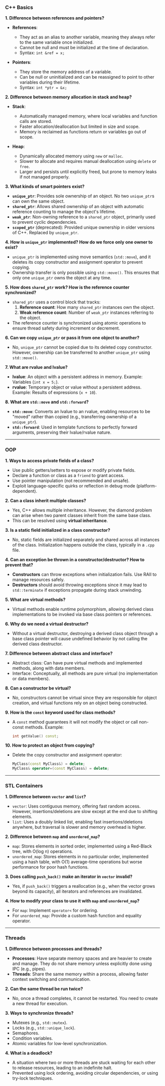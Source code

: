 ### C++ Basics  

**1. Difference between references and pointers?**  
- **References**:  
  - They act as an alias to another variable, meaning they always refer to the same variable once initialized.  
  - Cannot be null and must be initialized at the time of declaration.  
  - Syntax: `int &ref = x;`  

- **Pointers**:  
  - They store the memory address of a variable.  
  - Can be null or uninitialized and can be reassigned to point to other variables during their lifetime.  
  - Syntax: `int *ptr = &x;`  

**2. Difference between memory allocation in stack and heap?**  
- **Stack**:  
  - Automatically managed memory, where local variables and function calls are stored.  
  - Faster allocation/deallocation but limited in size and scope.  
  - Memory is reclaimed as functions return or variables go out of scope.  

- **Heap**:  
  - Dynamically allocated memory using `new` or `malloc`.  
  - Slower to allocate and requires manual deallocation using `delete` or `free`.  
  - Larger and persists until explicitly freed, but prone to memory leaks if not managed properly.  

**3. What kinds of smart pointers exist?**  
- **`unique_ptr`**: Provides sole ownership of an object. No two `unique_ptr`s can own the same object.  
- **`shared_ptr`**: Allows shared ownership of an object with automatic reference counting to manage the object's lifetime.  
- **`weak_ptr`**: Non-owning reference to a `shared_ptr` object, primarily used to prevent cyclic dependencies.  
- **`scoped_ptr`** (deprecated): Provided unique ownership in older versions of C++. Replaced by `unique_ptr`.  

**4. How is `unique_ptr` implemented? How do we force only one owner to exist?**  
- `unique_ptr` is implemented using move semantics (`std::move`), and it deletes its copy constructor and assignment operator to prevent copying.  
- Ownership transfer is only possible using `std::move()`. This ensures that only one `unique_ptr` owns the object at any time.

**5. How does `shared_ptr` work? How is the reference counter synchronized?**  
- `shared_ptr` uses a control block that tracks:  
  1. **Reference count**: How many `shared_ptr` instances own the object.  
  2. **Weak reference count**: Number of `weak_ptr` instances referring to the object.  
- The reference counter is synchronized using atomic operations to ensure thread safety during increment or decrement.

**6. Can we copy `unique_ptr` or pass it from one object to another?**  
- No, `unique_ptr` cannot be copied due to its deleted copy constructor. However, ownership can be transferred to another `unique_ptr` using `std::move()`.

**7. What are rvalue and lvalue?**  
- **lvalue**: An object with a persistent address in memory. Example: Variables (`int x = 5;`).  
- **rvalue**: Temporary object or value without a persistent address. Example: Results of expressions (`x + 10`).  

**8. What are `std::move` and `std::forward`?**  
- **`std::move`**: Converts an lvalue to an rvalue, enabling resources to be "moved" rather than copied (e.g., transferring ownership of a `unique_ptr`).  
- **`std::forward`**: Used in template functions to perfectly forward arguments, preserving their lvalue/rvalue nature.

---

### OOP  

**1. Ways to access private fields of a class?**  
- Use public getters/setters to expose or modify private fields.  
- Declare a function or class as a `friend` to grant access.  
- Use pointer manipulation (not recommended and unsafe).  
- Exploit language-specific quirks or reflection in debug mode (platform-dependent).  

**2. Can a class inherit multiple classes?**  
- Yes, C++ allows multiple inheritance. However, the diamond problem can arise when two parent classes inherit from the same base class.  
- This can be resolved using **virtual inheritance**.  

**3. Is a static field initialized in a class constructor?**  
- No, static fields are initialized separately and shared across all instances of the class. Initialization happens outside the class, typically in a `.cpp` file.  

**4. Can an exception be thrown in a constructor/destructor? How to prevent that?**  
- **Constructors** can throw exceptions when initialization fails. Use RAII to manage resources safely.  
- **Destructors** should avoid throwing exceptions since it may lead to `std::terminate` if exceptions propagate during stack unwinding.  

**5. What are virtual methods?**  
- Virtual methods enable runtime polymorphism, allowing derived class implementations to be invoked via base class pointers or references.

**6. Why do we need a virtual destructor?**  
- Without a virtual destructor, destroying a derived class object through a base class pointer will cause undefined behavior by not calling the derived class destructor.

**7. Difference between abstract class and interface?**  
- Abstract class: Can have pure virtual methods and implemented methods, along with data members.  
- Interface: Conceptually, all methods are pure virtual (no implementation or data members).  

**8. Can a constructor be virtual?**  
- No, constructors cannot be virtual since they are responsible for object creation, and virtual functions rely on an object being constructed.  

**9. How is the `const` keyword used for class methods?**  
- A `const` method guarantees it will not modify the object or call non-const methods. Example:  
  ```cpp
  int getValue() const;
  ```

**10. How to protect an object from copying?**  
- Delete the copy constructor and assignment operator:  
  ```cpp
  MyClass(const MyClass&) = delete;
  MyClass& operator=(const MyClass&) = delete;
  ```

---

### STL Containers  

**1. Difference between `vector` and `list`?**  
- `vector`: Uses contiguous memory, offering fast random access. However, insertions/deletions are slow except at the end due to shifting elements.  
- `list`: Uses a doubly linked list, enabling fast insertions/deletions anywhere, but traversal is slower and memory overhead is higher.  

**2. Difference between `map` and `unordered_map`?**  
- `map`: Stores elements in sorted order, implemented using a Red-Black tree, with O(log n) operations.  
- `unordered_map`: Stores elements in no particular order, implemented using a hash table, with O(1) average-time operations but worse performance for poor hash functions.  

**3. Does calling `push_back()` make an iterator in `vector` invalid?**  
- Yes, if `push_back()` triggers a reallocation (e.g., when the vector grows beyond its capacity), all iterators and references are invalidated.

**4. How to modify your class to use it with `map` and `unordered_map`?**  
- For `map`: Implement `operator<` for ordering.  
- For `unordered_map`: Provide a custom hash function and equality operator.

---

### Threads  

**1. Difference between processes and threads?**  
- **Processes**: Have separate memory spaces and are heavier to create and manage. They do not share memory unless explicitly done using IPC (e.g., pipes).  
- **Threads**: Share the same memory within a process, allowing faster context switching and communication.  

**2. Can the same thread be run twice?**  
- No, once a thread completes, it cannot be restarted. You need to create a new thread for execution.  

**3. Ways to synchronize threads?**  
- Mutexes (e.g., `std::mutex`).  
- Locks (e.g., `std::unique_lock`).  
- Semaphores.  
- Condition variables.  
- Atomic variables for low-level synchronization.  

**4. What is a deadlock?**  
- A situation where two or more threads are stuck waiting for each other to release resources, leading to an indefinite halt.  
- Prevented using lock ordering, avoiding circular dependencies, or using try-lock techniques.  
